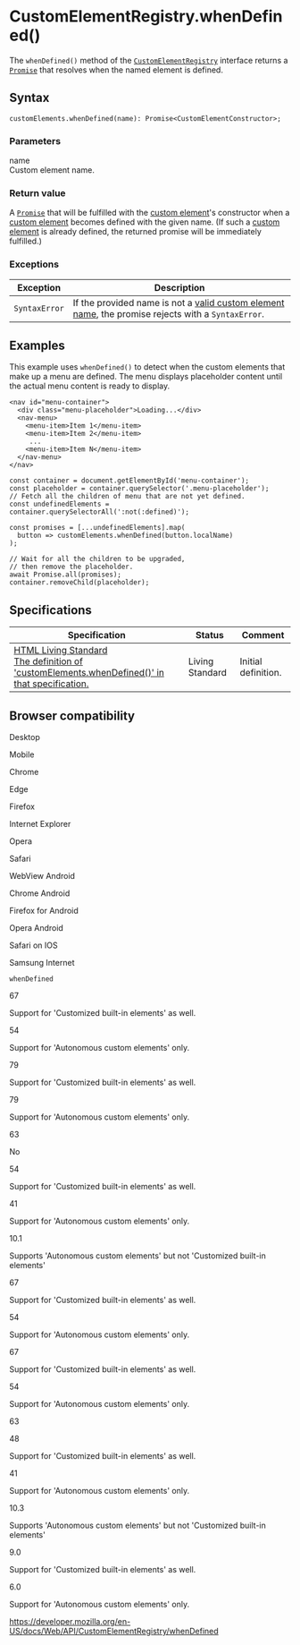 # CustomElementRegistry.whenDefined()

The `whenDefined()` method of the [`CustomElementRegistry`](../customelementregistry) interface returns a [`Promise`](https://developer.mozilla.org/en-US/docs/Web/JavaScript/Reference/Global_Objects/Promise) that resolves when the named element is defined.

## Syntax

    customElements.whenDefined(name): Promise<CustomElementConstructor>;

### Parameters

name  
Custom element name.

### Return value

A [`Promise`](https://developer.mozilla.org/en-US/docs/Web/JavaScript/Reference/Global_Objects/Promise) that will be fulfilled with the <a href="../window/customelements" id="custom-elements-api:custom-element-4">custom element</a>'s constructor when a <a href="../window/customelements" id="custom-elements-api:custom-element-5">custom element</a> becomes defined with the given name. (If such a <a href="../window/customelements" id="custom-elements-api:custom-element-6">custom element</a> is already defined, the returned promise will be immediately fulfilled.)

### Exceptions

<table><thead><tr class="header"><th>Exception</th><th>Description</th></tr></thead><tbody><tr class="odd"><td><code>SyntaxError</code></td><td>If the provided name is not a <a href="https://html.spec.whatwg.org/multipage/custom-elements.html#valid-custom-element-name">valid custom element name</a>, the promise rejects with a <code>SyntaxError</code>.</td></tr></tbody></table>

## Examples

This example uses `whenDefined()` to detect when the custom elements that make up a menu are defined. The menu displays placeholder content until the actual menu content is ready to display.

    <nav id="menu-container">
      <div class="menu-placeholder">Loading...</div>
      <nav-menu>
        <menu-item>Item 1</menu-item>
        <menu-item>Item 2</menu-item>
         ...
        <menu-item>Item N</menu-item>
      </nav-menu>
    </nav>

    const container = document.getElementById('menu-container');
    const placeholder = container.querySelector('.menu-placeholder');
    // Fetch all the children of menu that are not yet defined.
    const undefinedElements = container.querySelectorAll(':not(:defined)');

    const promises = [...undefinedElements].map(
      button => customElements.whenDefined(button.localName)
    );

    // Wait for all the children to be upgraded,
    // then remove the placeholder.
    await Promise.all(promises);
    container.removeChild(placeholder);

## Specifications

<table><thead><tr class="header"><th>Specification</th><th>Status</th><th>Comment</th></tr></thead><tbody><tr class="odd"><td><a href="https://html.spec.whatwg.org/multipage/#dom-customelementregistry-whendefined">HTML Living Standard<br />
<span class="small">The definition of 'customElements.whenDefined()' in that specification.</span></a></td><td><span class="spec-living">Living Standard</span></td><td>Initial definition.</td></tr></tbody></table>

## Browser compatibility

Desktop

Mobile

Chrome

Edge

Firefox

Internet Explorer

Opera

Safari

WebView Android

Chrome Android

Firefox for Android

Opera Android

Safari on IOS

Samsung Internet

`whenDefined`

67

Support for 'Customized built-in elements' as well.

54

Support for 'Autonomous custom elements' only.

79

Support for 'Customized built-in elements' as well.

79

Support for 'Autonomous custom elements' only.

63

No

54

Support for 'Customized built-in elements' as well.

41

Support for 'Autonomous custom elements' only.

10.1

Supports 'Autonomous custom elements' but not 'Customized built-in elements'

67

Support for 'Customized built-in elements' as well.

54

Support for 'Autonomous custom elements' only.

67

Support for 'Customized built-in elements' as well.

54

Support for 'Autonomous custom elements' only.

63

48

Support for 'Customized built-in elements' as well.

41

Support for 'Autonomous custom elements' only.

10.3

Supports 'Autonomous custom elements' but not 'Customized built-in elements'

9.0

Support for 'Customized built-in elements' as well.

6.0

Support for 'Autonomous custom elements' only.

<a href="https://developer.mozilla.org/en-US/docs/Web/API/CustomElementRegistry/whenDefined" class="_attribution-link">https://developer.mozilla.org/en-US/docs/Web/API/CustomElementRegistry/whenDefined</a>
